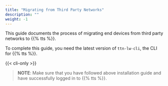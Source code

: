 ```yaml
---
title: "Migrating from Third Party Networks"
description: ""
weight: -1
---
```


This guide documents the process of migrating end devices from third party networks to {{% tts %}}.

To complete this guide, you need the latest version of `ttn-lw-cli`, the CLI for {{% tts %}}.

{{< cli-only >}}

> **NOTE**: Make sure that you have followed above installation guide and have successfully logged in to {{% tts %}}.

